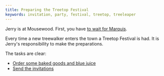 ```yaml
---
title: Preparing the Treetop Festival
keywords: invitation, party, festival, treetop, treeleaper
---
```


Jerry is at Mousewood. First, you have [to wait for Marquis](005-waiting.md).

Every time a new treewalker enters the town a Treetop Festival is had. It is Jerry's responsibility to make the preparations.

The tasks are clear:
 - [Order some baked goods and blue juice](007-ordering.md)
 - [Send the invitations](008-invitation.md)
